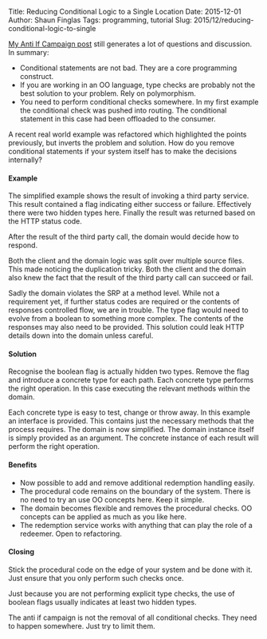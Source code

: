 Title: Reducing Conditional Logic to a Single Location
Date: 2015-12-01
Author: Shaun Finglas
Tags: programming, tutorial
Slug: 2015/12/reducing-conditional-logic-to-single

[My Anti If Campaign
post](http://blog.shaunfinglas.co.uk/2013/05/the-anti-if-campaign.html)
still generates a lot of questions and discussion. In summary:

-   Conditional statements are not bad. They are a core programming
    construct.
-   If you are working in an OO language, type checks are probably not
    the best solution to your problem. Rely on polymorphism.
-   You need to perform conditional checks somewhere. In my first
    example the conditional check was pushed into routing. The
    conditional statement in this case had been offloaded to the
    consumer.

A recent real world example was refactored which highlighted the points
previously, but inverts the problem and solution. How do you remove
conditional statements if your system itself has to make the decisions
internally?

#### Example

The simplified example shows the result of invoking a third party
service. This result contained a flag indicating either success or
failure. Effectively there were two hidden types here. Finally the
result was returned based on the HTTP status code.

<script src="https://gist.github.com/Finglas/9c27094d9728ec85a6f7.js"></script>
After the result of the third party call, the domain would decide how to
respond.

<script src="https://gist.github.com/Finglas/6f11ea92b82c82a032e3.js"></script>
Both the client and the domain logic was split over multiple source
files. This made noticing the duplication tricky. Both the client and
the domain also knew the fact that the result of the third party call
can succeed or fail.

Sadly the domain violates the SRP at a method level. While not a
requirement yet, if further status codes are required or the contents of
responses controlled flow, we are in trouble. The type flag would need
to evolve from a boolean to something more complex. The contents of the
responses may also need to be provided. This solution could leak HTTP
details down into the domain unless careful.

#### Solution

Recognise the boolean flag is actually hidden two types. Remove the flag
and introduce a concrete type for each path. Each concrete type performs
the right operation. In this case executing the relevant methods within
the domain.

<script src="https://gist.github.com/Finglas/997b68262b19b4d73912.js"></script>
Each concrete type is easy to test, change or throw away. In this
example an interface is provided. This contains just the necessary
methods that the process requires. The domain is now simplified. The
domain instance itself is simply provided as an argument. The concrete
instance of each result will perform the right operation.

<script src="https://gist.github.com/Finglas/03e2b8b6f3ada56479ad.js"></script>
#### Benefits

-   Now possible to add and remove additional redemption handling
    easily.
-   The procedural code remains on the boundary of the system. There is
    no need to try an use OO concepts here. Keep it simple.
-   The domain becomes flexible and removes the procedural checks. OO
    concepts can be applied as much as you like here.
-   The redemption service works with anything that can play the role of
    a redeemer. Open to refactoring.

#### Closing

Stick the procedural code on the edge of your system and be done with
it. Just ensure that you only perform such checks once.

Just because you are not performing explicit type checks, the use of
boolean flags usually indicates at least two hidden types.

The anti if campaign is not the removal of all conditional checks. They
need to happen somewhere. Just try to limit them.